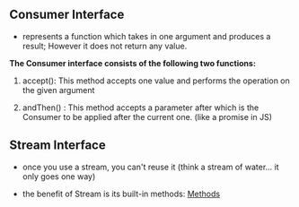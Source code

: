 ## Consumer Interface

- represents a function which takes in one argument and produces a result; However it does not return any value.

**The Consumer interface consists of the following two functions:**

1. accept(): This method accepts one value and performs the operation on the given argument

2. andThen() : This method accepts a parameter after which is the Consumer to be applied after the current one. (like a promise in JS)

## Stream Interface

- once you use a stream, you can't reuse it (think a stream of water... it only goes one way)

- the benefit of Stream is its built-in methods: [Methods](https://developer.mozilla.org/en-US/docs/Web/API/Streams_API)
